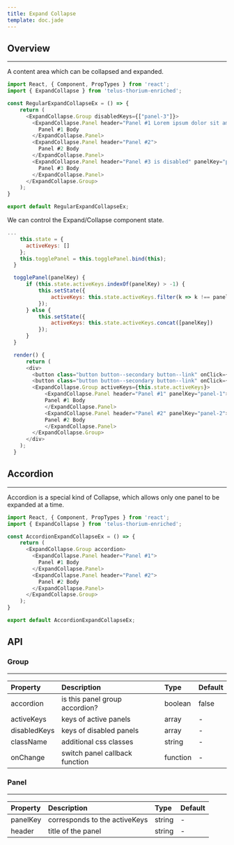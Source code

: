 ```yaml
---
title: Expand Collapse
template: doc.jade
---
```


## Overview

---

A content area which can be collapsed and expanded.
<div id="regularExpandCollapseExample"></div>
<script type="text/babel">
  ReactDOM.render(
    <Tds.RegularExpandCollapseExample />,
    document.getElementById('regularExpandCollapseExample')
  );
</script>

```javascript
import React, { Component, PropTypes } from 'react';
import { ExpandCollapse } from 'telus-thorium-enriched';

const RegularExpandCollapseEx = () => {
    return (
      <ExpandCollapse.Group disabledKeys={["panel-3"]}>
        <ExpandCollapse.Panel header="Panel #1 Lorem ipsum dolor sit amet, consectetur adipiscing elit. Vivamus laoreet at lacus vel fringilla.">
          Panel #1 Body
        </ExpandCollapse.Panel>
        <ExpandCollapse.Panel header="Panel #2">
          Panel #2 Body
        </ExpandCollapse.Panel>
        <ExpandCollapse.Panel header="Panel #3 is disabled" panelKey="panel-3">
          Panel #3 Body
        </ExpandCollapse.Panel>
      </ExpandCollapse.Group>
    );
}

export default RegularExpandCollapseEx;
```

We can control the Expand/Collapse component state.
<div id="controlledExpandCollapseExample"></div>
<script type="text/babel">
  ReactDOM.render(
    <Tds.ControlledExpandCollapseExample />,
    document.getElementById('controlledExpandCollapseExample')
  );
</script>

```javascript
...
    this.state = {
      activeKeys: []
    };
    this.togglePanel = this.togglePanel.bind(this);
  }

  togglePanel(panelKey) {
      if (this.state.activeKeys.indexOf(panelKey) > -1) {
          this.setState({
              activeKeys: this.state.activeKeys.filter(k => k !== panelKey)
          });
      } else {
          this.setState({
              activeKeys: this.state.activeKeys.concat([panelKey])
          });
      }
  }

  render() {
      return (
      <div>
        <button class="button button--secondary button--link" onClick={(e)=>this.togglePanel(e, 'panel-1')}>Toggle panel #1</button>
        <button class="button button--secondary button--link" onClick={(e)=>this.togglePanel(e, 'panel-2')}>Toggle panel #2</button>
        <ExpandCollapse.Group activeKeys={this.state.activeKeys}>
            <ExpandCollapse.Panel header="Panel #1" panelKey="panel-1">
            Panel #1 Body
            </ExpandCollapse.Panel>
            <ExpandCollapse.Panel header="Panel #2" panelKey="panel-2">
            Panel #2 Body
            </ExpandCollapse.Panel>
        </ExpandCollapse.Group>
      </div>  
    );
  }
```

## Accordion

---

Accordion is a special kind of Collapse, which allows only one panel to be expanded at a time.

<div id="accordionExpandCollapseExample"></div>
<script type="text/babel">
  ReactDOM.render(
    <Tds.AccordionExpandCollapseExample />,
    document.getElementById('accordionExpandCollapseExample')
  );
</script>

```javascript
import React, { Component, PropTypes } from 'react';
import { ExpandCollapse } from 'telus-thorium-enriched';

const AccordionExpandCollapseEx = () => {
    return (
      <ExpandCollapse.Group accordion>
        <ExpandCollapse.Panel header="Panel #1">
          Panel #1 Body
        </ExpandCollapse.Panel>
        <ExpandCollapse.Panel header="Panel #2">
          Panel #2 Body
        </ExpandCollapse.Panel>
      </ExpandCollapse.Group>
    );
}

export default AccordionExpandCollapseEx;
```
## API
### Group

---
| Property |   Description   | Type | Default |
|:----|:------|:---|:---|
| accordion | is this panel group accordion? | boolean |  false |
| activeKeys | keys of active panels |   array |  - |
| disabledKeys | keys of disabled panels |   array |  - |
| className | additional css classes |   string |  - |
| onChange | switch panel callback function | function | -  |

### Panel

---
| Property |   Description   | Type | Default |
|:----|:--------|:---|:---|
| panelKey |  corresponds to the activeKeys | string |  - |
| header |    title of the panel   |   string |  - |
